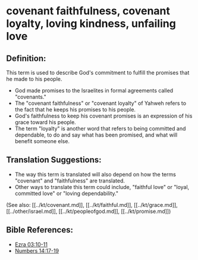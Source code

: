 # covenant faithfulness, covenant loyalty, loving kindness, unfailing love #

## Definition: ##

This term is used to describe God's commitment to fulfill the promises that he made to his people.

* God made promises to the Israelites in formal agreements called "covenants."
* The "covenant faithfulness" or "covenant loyalty" of Yahweh refers to the fact that he keeps his promises to his people. 
* God's faithfulness to keep his covenant promises is an expression of his grace toward his people. 
* The term "loyalty" is another word that refers to being committed and dependable, to do and say what has been promised, and what will benefit someone else.

## Translation Suggestions: ##

* The way this term is translated will also depend on how the terms "covenant" and "faithfulness" are translated.
* Other ways to translate this term could include, "faithful love" or "loyal, committed love" or "loving dependability."

(See also: [[../kt/covenant.md]], [[../kt/faithful.md]], [[../kt/grace.md]], [[../other/israel.md]], [[../kt/peopleofgod.md]], [[../kt/promise.md]])

## Bible References: ##

* [Ezra 03:10-11](en/tn/ezr/help/03/10)
* [Numbers 14:17-19](en/tn/num/help/14/17)